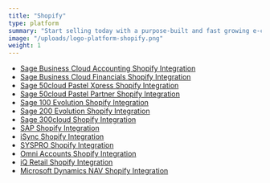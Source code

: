 ```yaml
---
title: "Shopify"
type: platform
summary: "Start selling today with a purpose-built and fast growing e-commerce platform that’s quick to launch and easy to use."
image: "/uploads/logo-platform-shopify.png"
weight: 1
---
```

- [   Sage Business Cloud Accounting Shopify Integration](/integrations/sage-one-shopify/ "Sage Business Cloud Accounting (formerly Sage One) Shopify Integration")
- [   Sage Business Cloud Financials Shopify Integration](/integrations/sage-business-cloud-financials-shopify/ "Sage Business Cloud Financials (formerly Sage live) Shopify Integration")
- [   Sage 50cloud Pastel Xpress Shopify Integration](/integrations/sage-50cloud-pastel-xpress-shopify-integration/ "Sage 50cloud Pastel Xpress Shopify Integration")
- [   Sage 50cloud Pastel Partner Shopify Integration](/integrations/sage-pastel-partner-shopify/ "Sage 50cloud Pastel Partner(formerly Sage Pastel Partner) Shopify Integration")
- [   Sage 100 Evolution Shopify Integration](/integrations/sage-evolution-shopify/ "Sage 100 Evolution  Shopify Integration")
- [   Sage 200 Evolution Shopify Integration](/integrations/sage-200-evolution-shopify-integration/ "Sage 200 Evolution Shopify Integration")
- [   Sage 300cloud Shopify Integration](/integrations/sage-300cloud-shopify-integration/ "Sage 300cloud Shopify Integration")
- [   SAP Shopify Integration](/integrations/sap-shopify/ "SAP Shopify Integration")
- [   iSync Shopify Integration](/integrations/isync-shopify/ "iSync Shopify Integration")
- [   SYSPRO Shopify Integration](/integrations/syspro-shopify/ "SYSPRO Shopify Integration")
- [   Omni Accounts Shopify Integration](/integrations/omni-accounts-shopify/ "Omni Accounts Shopify Integration")
- [   iQ Retail Shopify Integration](/integrations/iq-retail-shopify-integration/ "iQ Retail Shopify Integration")
- [   Microsoft Dynamics NAV Shopify Integration](/integrations/ms-navision-shopify-integration/ "Microsoft Dynamics NAV Shopify Integration")